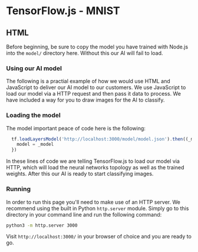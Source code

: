 # TensorFlow.js - MNIST
## HTML

Before beginning, be sure to copy the model you have trained with Node.js into the `model/` directory here. Without this our AI will fail to load.

### Using our AI model

The following is a practial example of how we would use HTML and JavaScript to deliver our AI model to our customers. We use JavaScript to load our model via a HTTP request and then pass it data to process. We have included a way for you to draw images for the AI to classify.

### Loading the model

The model important peace of code here is the following:
```js
  tf.loadLayersModel('http://localhost:3000/model/model.json').then((_model) => {
    model = _model
  })
```

In these lines of code we are telling TensorFlow.js to load our model via HTTP, which will load the neural networks topology as well as the trained weights. After this our AI is ready to start classifying images.

### Running

In order to run this page you'll need to make use of an HTTP server. We recommend using the built in Python `http.server` module. Simply go to this directory in your command line and run the following command:
```bash
python3 -m http.server 3000
```

Visit `http://localhost:3000/` in your browser of choice and you are ready to go.
